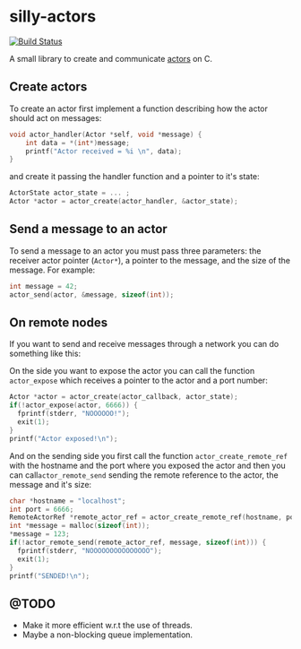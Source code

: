 # silly-actors

[![Build Status](https://travis-ci.org/miguel-vila/silly-actors.svg?branch=master)](https://travis-ci.org/miguel-vila/silly-actors)

A small library to create and communicate [actors](https://en.wikipedia.org/wiki/Actor_model) on C.

## Create actors

To create an actor first implement a function describing how the actor should act on messages:

```c
void actor_handler(Actor *self, void *message) {
	int data = *(int*)message;
	printf("Actor received = %i \n", data);
}
```

and create it passing the handler function and a pointer to it's state:

```c
ActorState actor_state = ... ;
Actor *actor = actor_create(actor_handler, &actor_state);
```

## Send a message to an actor

To send a message to an actor you must pass three parameters: the receiver actor pointer (`Actor*`), a pointer to the message, and the size of the message. For example:

```c
int message = 42;
actor_send(actor, &message, sizeof(int));
```

## On remote nodes

If you want to send and receive messages through a network you can do something like this:

On the side you want to expose the actor you can call the function `actor_expose` which receives a pointer to the actor and a port number:

```c
Actor *actor = actor_create(actor_callback, actor_state);
if(!actor_expose(actor, 6666)) {
  fprintf(stderr, "NOOOOOO!");
  exit(1);
}
printf("Actor exposed!\n");
```

And on the sending side you first call the function `actor_create_remote_ref` with the hostname and the port where you exposed the actor and then you can call`actor_remote_send` sending the remote reference to the actor, the message and it's size:

```c
char *hostname = "localhost";
int port = 6666;
RemoteActorRef *remote_actor_ref = actor_create_remote_ref(hostname, port);
int *message = malloc(sizeof(int));
*message = 123;
if(!actor_remote_send(remote_actor_ref, message, sizeof(int))) {
  fprintf(stderr, "NOOOOOOOOOOOOOOO");
  exit(1);
}
printf("SENDED!\n");
```

## @TODO

* Make it more efficient w.r.t the use of threads.
* Maybe a non-blocking queue implementation.

